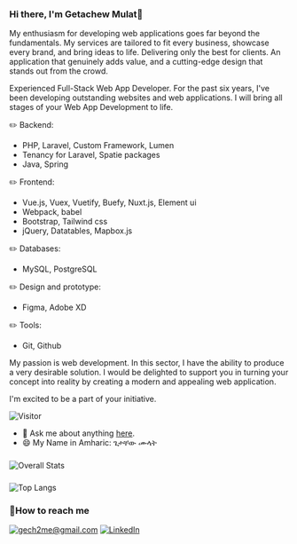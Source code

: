 ### Hi there, I'm Getachew Mulat👋 
My enthusiasm for developing web applications goes far beyond the fundamentals. My services are tailored to fit every business, showcase every brand, and bring ideas to life. Delivering only the best for clients. An application that genuinely adds value, and a cutting-edge design that stands out from the crowd.

Experienced Full-Stack Web App Developer. For the past six years, I've been developing outstanding websites and web applications. I will bring all stages of your Web App Development to life.

✏️ Backend:
- PHP, Laravel, Custom Framework, Lumen
- Tenancy for Laravel, Spatie packages
- Java, Spring

✏️ Frontend:
- Vue.js, Vuex, Vuetify, Buefy, Nuxt.js, Element ui
- Webpack, babel
- Bootstrap, Tailwind css
- jQuery, Datatables, Mapbox.js

✏️ Databases:
- MySQL, PostgreSQL

✏️ Design and prototype:
- Figma, Adobe XD

✏️ Tools:
- Git, Github

My passion is web development. In this sector, I have the ability to produce a very desirable solution. I would be delighted to support you in turning your concept into reality by creating a modern and appealing web application.

I'm excited to be a part of your initiative.

![Visitor](https://visitor-badge.laobi.icu/badge?page_id=gech4me)

- 💬 Ask me about anything [here](https://www.linkedin.com/in/gech2me/).
- 😄 My Name in Amharic: ጌታቸው ሙላት 


###
![Overall Stats](https://github-readme-stats-gech4me.vercel.app/api?username=gech4me&count_private=true&show_icons=true)

###
![Top Langs](https://github-readme-stats-gech4me.vercel.app/api/top-langs/?username=gech4me&&layout=compact&langs_count=20)


### 📧How to reach me
<a href="mailto:gech2me@gmail.com" target="_blank">![gech2me@gmail.com](https://img.shields.io/badge/Gmail-D14836?style=for-the-badge&logo=gmail&logoColor=white)</a>
<a href="https://www.linkedin.com/in/gech2me/" target="_blank">![LinkedIn](https://img.shields.io/badge/LinkedIn-0077B5?style=for-the-badge&logo=linkedin&logoColor=white)</a>



